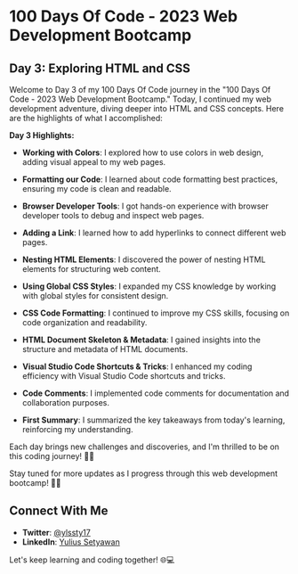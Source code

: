 # 100 Days Of Code - 2023 Web Development Bootcamp

## Day 3: Exploring HTML and CSS

Welcome to Day 3 of my 100 Days Of Code journey in the "100 Days Of Code - 2023 Web Development Bootcamp." Today, I continued my web development adventure, diving deeper into HTML and CSS concepts. Here are the highlights of what I accomplished:

**Day 3 Highlights:**

- **Working with Colors**: I explored how to use colors in web design, adding visual appeal to my web pages.

- **Formatting our Code**: I learned about code formatting best practices, ensuring my code is clean and readable.

- **Browser Developer Tools**: I got hands-on experience with browser developer tools to debug and inspect web pages.

- **Adding a Link**: I learned how to add hyperlinks to connect different web pages.

- **Nesting HTML Elements**: I discovered the power of nesting HTML elements for structuring web content.

- **Using Global CSS Styles**: I expanded my CSS knowledge by working with global styles for consistent design.

- **CSS Code Formatting**: I continued to improve my CSS skills, focusing on code organization and readability.

- **HTML Document Skeleton & Metadata**: I gained insights into the structure and metadata of HTML documents.

- **Visual Studio Code Shortcuts & Tricks**: I enhanced my coding efficiency with Visual Studio Code shortcuts and tricks.

- **Code Comments**: I implemented code comments for documentation and collaboration purposes.

- **First Summary**: I summarized the key takeaways from today's learning, reinforcing my understanding.

Each day brings new challenges and discoveries, and I'm thrilled to be on this coding journey! 🌟💡

Stay tuned for more updates as I progress through this web development bootcamp! 🚀🌐


## Connect With Me

- **Twitter**: [@ylssty17](https://twitter.com/ylssty17)
- **LinkedIn**: [Yulius Setyawan](https://linkedin.com/in/yulius17)

Let's keep learning and coding together! 🌐💻
